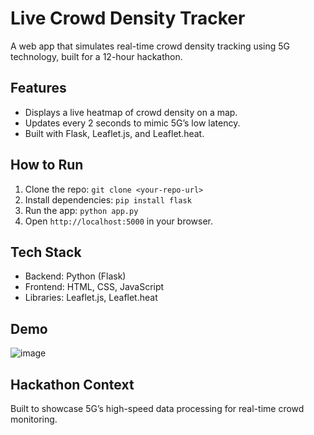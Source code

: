 # Live Crowd Density Tracker
A web app that simulates real-time crowd density tracking using 5G technology, built for a 12-hour hackathon.

## Features
- Displays a live heatmap of crowd density on a map.
- Updates every 2 seconds to mimic 5G’s low latency.
- Built with Flask, Leaflet.js, and Leaflet.heat.

## How to Run
1. Clone the repo: `git clone <your-repo-url>`
2. Install dependencies: `pip install flask`
3. Run the app: `python app.py`
4. Open `http://localhost:5000` in your browser.

## Tech Stack
- Backend: Python (Flask)
- Frontend: HTML, CSS, JavaScript
- Libraries: Leaflet.js, Leaflet.heat

## Demo
![image](https://github.com/user-attachments/assets/4e454866-8f1e-4493-81f6-576b08c36f96)


## Hackathon Context
Built to showcase 5G’s high-speed data processing for real-time crowd monitoring.
